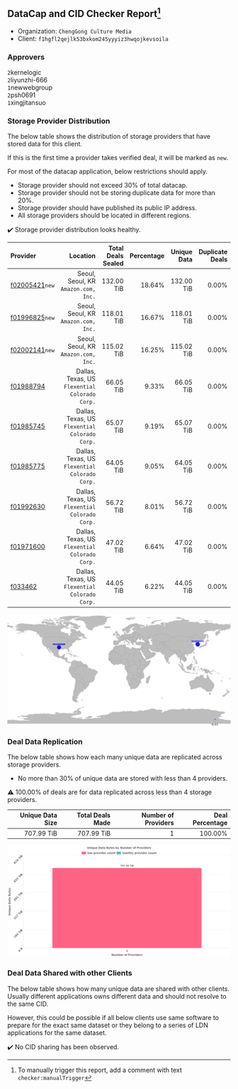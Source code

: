 ## DataCap and CID Checker Report[^1]
 - Organization: `ChengGong Culture Media`
 - Client: `f1hgfl2qejlk53bxkom245yyyiz3hwqojkevsoila`
### Approvers
`2`kernelogic<br/>`2`liyunzhi-666<br/>`1`newwebgroup<br/>`2`psh0691<br/>`1`xingjitansuo

### Storage Provider Distribution
The below table shows the distribution of storage providers that have stored data for this client.

If this is the first time a provider takes verified deal, it will be marked as `new`.

For most of the datacap application, below restrictions should apply.
 - Storage provider should not exceed 30% of total datacap.
 - Storage provider should not be storing duplicate data for more than 20%.
 - Storage provider should have published its public IP address.
 - All storage providers should be located in different regions.

✔️ Storage provider distribution looks healthy.

| Provider                                                    |                                          Location | Total Deals Sealed | Percentage | Unique Data | Duplicate Deals |
| :---------------------------------------------------------- | ------------------------------------------------: | -----------------: | ---------: | ----------: | --------------: |
| [f02005421](https://filfox.info/en/address/f02005421)`new`  |           Seoul, Seoul, KR<br/>`Amazon.com, Inc.` |         132.00 TiB |     18.64% |  132.00 TiB |           0.00% |
| [f01996825](https://filfox.info/en/address/f01996825)`new`  |           Seoul, Seoul, KR<br/>`Amazon.com, Inc.` |         118.01 TiB |     16.67% |  118.01 TiB |           0.00% |
| [f02002141](https://filfox.info/en/address/f02002141)`new`  |           Seoul, Seoul, KR<br/>`Amazon.com, Inc.` |         115.02 TiB |     16.25% |  115.02 TiB |           0.00% |
| [f01988794](https://filfox.info/en/address/f01988794)       | Dallas, Texas, US<br/>`Flexential Colorado Corp.` |          66.05 TiB |      9.33% |   66.05 TiB |           0.00% |
| [f01985745](https://filfox.info/en/address/f01985745)       | Dallas, Texas, US<br/>`Flexential Colorado Corp.` |          65.07 TiB |      9.19% |   65.07 TiB |           0.00% |
| [f01985775](https://filfox.info/en/address/f01985775)       | Dallas, Texas, US<br/>`Flexential Colorado Corp.` |          64.05 TiB |      9.05% |   64.05 TiB |           0.00% |
| [f01992630](https://filfox.info/en/address/f01992630)       | Dallas, Texas, US<br/>`Flexential Colorado Corp.` |          56.72 TiB |      8.01% |   56.72 TiB |           0.00% |
| [f01971600](https://filfox.info/en/address/f01971600)       | Dallas, Texas, US<br/>`Flexential Colorado Corp.` |          47.02 TiB |      6.64% |   47.02 TiB |           0.00% |
| [f033462](https://filfox.info/en/address/f033462)           | Dallas, Texas, US<br/>`Flexential Colorado Corp.` |          44.05 TiB |      6.22% |   44.05 TiB |           0.00% |

![Provider Distribution](https://raw.githubusercontent.com/data-preservation-programs/filplus-checker-assets/main/filecoin-project/filecoin-plus-large-datasets/issues/802/1674812766024.png)
### Deal Data Replication
The below table shows how each many unique data are replicated across storage providers.
- No more than 30% of unique data are stored with less than 4 providers.

⚠️ 100.00% of deals are for data replicated across less than 4 storage providers.

| Unique Data Size | Total Deals Made | Number of Providers | Deal Percentage |
| ---------------: | ---------------: | ------------------: | --------------: |
|       707.99 TiB |       707.99 TiB |                   1 |         100.00% |

![Replication Distribution](https://raw.githubusercontent.com/data-preservation-programs/filplus-checker-assets/main/filecoin-project/filecoin-plus-large-datasets/issues/802/1674812766956.png)
### Deal Data Shared with other Clients
The below table shows how many unique data are shared with other clients.
Usually different applications owns different data and should not resolve to the same CID.

However, this could be possible if all below clients use same software to prepare for the exact same dataset or they belong to a series of LDN applications for the same dataset.

✔️ No CID sharing has been observed.

[^1]: To manually trigger this report, add a comment with text `checker:manualTrigger`
